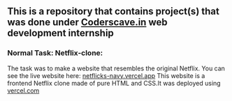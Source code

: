 ## This is a repository that contains project(s) that was done under <a href="https://www.coderscave.in">Coderscave.in</a> web development internship
### Normal Task: Netflix-clone:
The task was to make a website that resembles the original Netflix.
You can see the live website here: <a href="https://netflicks-navy.vercel.app">netflicks-navy.vercel.app</a>
This website is a frontend Netflix clone made of pure HTML and  CSS.It was deployed using <a href="https://vercel.com">vercel.com</a>
